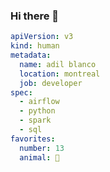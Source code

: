### Hi there 👋

```yaml
apiVersion: v3
kind: human
metadata:
  name: adil blanco
  location: montreal
  job: developer
spec:
  - airflow
  - python
  - spark
  - sql
favorites:
  number: 13
  animal: 🐶
```

<!--
**adilblanco/adilblanco** is a ✨ _special_ ✨ repository because its `README.md` (this file) appears on your GitHub profile.

Here are some ideas to get you started:

- 🔭 I’m currently working on ...
- 🌱 I’m currently learning ...
- 👯 I’m looking to collaborate on ...
- 🤔 I’m looking for help with ...
- 💬 Ask me about ...
- 📫 How to reach me: ...
- 😄 Pronouns: ...
- ⚡ Fun fact: ...
-->
